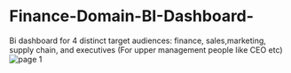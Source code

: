 # Finance-Domain-BI-Dashboard-
Bi dashboard for 4 distinct target audiences: finance, sales,marketing, supply chain, and executives (For upper management people like CEO etc)
![page 1](https://github.com/user-attachments/assets/d2956517-0214-4a4c-8d3d-4cc9b6e4ad8b)
